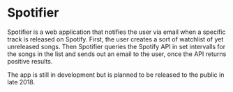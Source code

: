 # Spotifier 
Spotifier is a web application that notifies the user via email when a specific track is released on Spotify. 
First, the user creates a sort of watchlist of yet unreleased songs. Then Spotifier queries the Spotify API in set intervalls for the songs in the list and sends out an email to the user, once the API returns positive results.

The app is still in development but is planned to be released to the public in late 2018.
